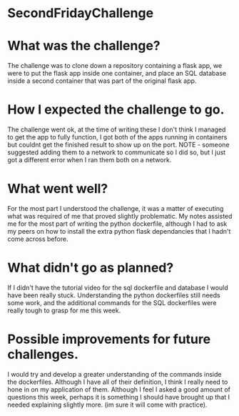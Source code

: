 # SecondFridayChallenge

# What was the challenge?
The challenge was to clone down a repository containing a flask app, we were to put the flask app inside one container, and place an SQL database inside a second container that was part of the original flask app.

# How I expected the challenge to go.
The challenge went ok, at the time of writing these I don't think I managed to get the app to fully function, I got both of the apps running in containers but couldnt get the finished result to show up on the port.
NOTE - someone suggested adding them to a network to communicate so I did so, but I just got a different error when I ran them both on a network.

# What went well?
For the most part I understood the challenge, it was a matter of executing what was required of me that proved slightly problematic. My notes assisted me for the most part of writing the python dockerfile, although I had to ask my peers on how to install the extra python flask dependancies that I hadn't come across before.

# What didn't go as planned?
If I didn't have the tutorial video for the sql dockerfile and database I would have been really stuck. Understanding the python dockerfiles still needs some work, and the additional commands for the SQL dockerfiles were really tough to grasp for me this week.

# Possible improvements for future challenges.
I would try and develop a greater understanding of the commands inside the dockerfiles. Although I have all of their definition, I think I really need to hone in on my application of them. Although I feel I asked a good amount of questions this week, perhaps it is something I should have brought up that I needed explaining slightly more. (im sure it will come with practice).
